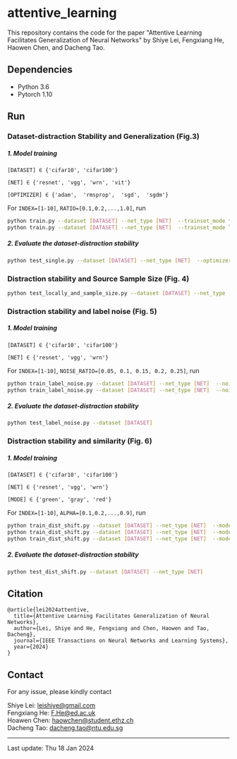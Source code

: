 # attentive_learning

This repository contains the code for the paper "Attentive Learning Facilitates Generalization of Neural Networks" by Shiye Lei, Fengxiang He, Haowen Chen, and Dacheng Tao.

## Dependencies

- Python 3.6
- Pytorch 1.10


## Run

### Dataset-distraction Stability and Generalization (Fig.3)

##### 1. Model training

   
`[DATASET] ∈ {'cifar10', 'cifar100'}`

`[NET] ∈ {'resnet', 'vgg', 'wrn', 'vit'}`

`[OPTIMIZER] ∈ {'adam',  'rmsprop',  'sgd',  'sgdm'}`


For `INDEX=[1-10]`, `RATIO=[0.1,0.2,...,1.0]`, run
   ```bash
   python train.py --dataset [DATASET] --net_type [NET]  --trainset_mode former --optimizer_name [OPIMIZER] --former_sample_ratio RATIO --index INDEX
   python train.py --dataset [DATASET] --net_type [NET]  --trainset_mode latter --optimizer_name [OPIMIZER] --latter_sample_ratio RATIO --index INDEX
   ```

##### 2. Evaluate the dataset-distraction stability

```bash
python test_single.py --dataset [DATASET] --net_type [NET]  --optimizer_name [OPIMIZER] 
```

### Distraction stability and Source Sample Size (Fig. 4)


```bash
python test_locally_and_sample_size.py --dataset [DATASET] --net_type [NET]
```

### Distraction stability and label noise (Fig. 5)

##### 1. Model training

`[DATASET] ∈ {'cifar10', 'cifar100'}`

`[NET] ∈ {'resnet', 'vgg', 'wrn'}`



For `INDEX=[1-10]`, `NOISE_RATIO=[0.05, 0.1, 0.15, 0.2, 0.25]`, run
   ```bash
python train_label_noise.py --dataset [DATASET] --net_type [NET]  --noise_set former --label_noise_ratio NOISE RATIO --index INDEX
python train_label_noise.py --dataset [DATASET] --net_type [NET]  --noise_set latter --label_noise_ratio NOISE RATIO --index INDEX
```

##### 2. Evaluate the dataset-distraction stability

```bash
python test_label_noise.py --dataset [DATASET]
```

### Distraction stability and similarity (Fig. 6)

##### 1. Model training

`[DATASET] ∈ {'cifar10', 'cifar100'}`

`[NET] ∈ {'resnet', 'vgg', 'wrn'}`

`[MODE] ∈ {'green', 'gray', 'red'}`



For `INDEX=[1-10]`, `ALPHA=[0.1,0.2,...,0.9]`, run
   ```bash
python train_dist_shift.py --dataset [DATASET] --net_type [NET]  --mode [MODE] --alpha ALPHA --index INDEX
python train_dist_shift.py --dataset [DATASET] --net_type [NET]  --mode full --index INDEX
python train_dist_shift.py --dataset [DATASET] --net_type [NET]  --mode sub --index INDEX
```

##### 2. Evaluate the dataset-distraction stability
```bash
python test_dist_shift.py --dataset [DATASET] --net_type [NET]
```

## Citation
```
@article{lei2024attentive,
  title={Attentive Learning Facilitates Generalization of Neural Networks},
  author={Lei, Shiye and He, Fengxiang and Chen, Haowen and Tao, Dacheng},
  journal={IEEE Transactions on Neural Networks and Learning Systems}, 
  year={2024}
}
```

## Contact

For any issue, please kindly contact

Shiye Lei: [leishiye@gmail.com](mailto:leishiye@gmail.com)  
Fengxiang He: [F.He@ed.ac.uk](mailto:F.He@ed.ac.uk)  
Hoawen Chen: [haowchen@student.ethz.ch](mailto:haowchen@student.ethz.ch)  
Dacheng Tao: [dacheng.tao@ntu.edu.sg](mailto:dacheng.tao@ntu.edu.sg)

---

Last update: Thu 18 Jan 2024
